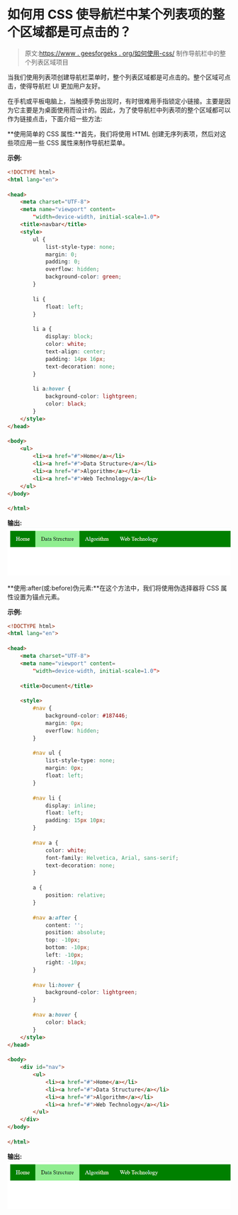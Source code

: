 # 如何用 CSS 使导航栏中某个列表项的整个区域都是可点击的？

> 原文:[https://www . geesforgeks . org/如何使用-css/](https://www.geeksforgeeks.org/how-to-make-whole-area-of-a-list-item-in-navigation-bar-is-clickable-using-css/) 制作导航栏中的整个列表区域项目

当我们使用列表项创建导航栏菜单时，整个列表区域都是可点击的。整个区域可点击，使得导航栏 UI 更加用户友好。

在手机或平板电脑上，当触摸手势出现时，有时很难用手指锁定小链接。主要是因为它主要是为桌面使用而设计的。因此，为了使导航栏中列表项的整个区域都可以作为链接点击，下面介绍一些方法:

**使用简单的 CSS 属性:**首先，我们将使用 HTML 创建无序列表项，然后对这些项应用一些 CSS 属性来制作导航栏菜单。

**示例:**

```html
<!DOCTYPE html>
<html lang="en">

<head>
    <meta charset="UTF-8">
    <meta name="viewport" content=
        "width=device-width, initial-scale=1.0">
    <title>navbar</title>
    <style>
        ul {
            list-style-type: none;
            margin: 0;
            padding: 0;
            overflow: hidden;
            background-color: green;
        }

        li {
            float: left;
        }

        li a {
            display: block;
            color: white;
            text-align: center;
            padding: 14px 16px;
            text-decoration: none;
        }

        li a:hover {
            background-color: lightgreen;
            color: black;
        }
    </style>
</head>

<body>
    <ul>
        <li><a href="#">Home</a></li>
        <li><a href="#">Data Structure</a></li>
        <li><a href="#">Algorithm</a></li>
        <li><a href="#">Web Technology</a></li>
    </ul>
</body>

</html>
```

**输出:**
![](img/e54b51d2c812b2e08fdf7008e81a7092.png)

**使用:after(或:before)伪元素:**在这个方法中，我们将使用伪选择器将 CSS 属性设置为锚点元素。

**示例:**

```html
<!DOCTYPE html>
<html lang="en">

<head>
    <meta charset="UTF-8">
    <meta name="viewport" content=
        "width=device-width, initial-scale=1.0">

    <title>Document</title>

    <style>
        #nav {
            background-color: #187446;
            margin: 0px;
            overflow: hidden;
        }

        #nav ul {
            list-style-type: none;
            margin: 0px;
            float: left;
        }

        #nav li {
            display: inline;
            float: left;
            padding: 15px 10px;
        }

        #nav a {
            color: white;
            font-family: Helvetica, Arial, sans-serif;
            text-decoration: none;
        }

        a {
            position: relative;
        }

        #nav a:after {
            content: '';
            position: absolute;
            top: -10px;
            bottom: -10px;
            left: -10px;
            right: -10px;
        }

        #nav li:hover {
            background-color: lightgreen;
        }

        #nav a:hover {
            color: black;
        }
    </style>
</head>

<body>
    <div id="nav">
        <ul>
            <li><a href="#">Home</a></li>
            <li><a href="#">Data Structure</a></li>
            <li><a href="#">Algorithm</a></li>
            <li><a href="#">Web Technology</a></li>
        </ul>
    </div>
</body>

</html>
```

**输出:**
![](img/e54b51d2c812b2e08fdf7008e81a7092.png)